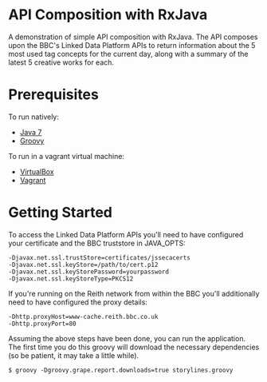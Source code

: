 # API Composition with RxJava

A demonstration of simple API composition with RxJava. The API composes upon the BBC's Linked Data Platform APIs to return information about the 5 most used tag concepts for the current day, along with a summary of the latest 5 creative works for each.

# Prerequisites

To run natively:

* [Java 7](http://www.oracle.com/technetwork/java/javase/downloads/jdk7-downloads-1880260.html)
* [Groovy](http://groovy.codehaus.org/)

To run in a vagrant virtual machine:

* [VirtualBox](https://www.virtualbox.org/)
* [Vagrant](http://www.vagrantup.com/)

# Getting Started

To access the Linked Data Platform APIs you'll need to have configured your certificate and the BBC truststore in JAVA\_OPTS:

```
-Djavax.net.ssl.trustStore=certificates/jssecacerts
-Djavax.net.ssl.keyStore=/path/to/cert.p12
-Djavax.net.ssl.keyStorePassword=yourpassword
-Djavax.net.ssl.keyStoreType=PKCS12
```

If you're running on the Reith network from within the BBC you'll additionally need to have configured the proxy details:

```
-Dhttp.proxyHost=www-cache.reith.bbc.co.uk
-Dhttp.proxyPort=80
```

Assuming the above steps have been done, you can run the application. The first time you do this groovy will download the necessary dependencies (so be patient, it may take a little while).

```
$ groovy -Dgroovy.grape.report.downloads=true storylines.groovy
```
